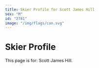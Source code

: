 ```yaml
---
title: Skier Profile for Scott James Hill
sex: "M"
id: "2781"
image: "/img/flags/can.svg" 
---
```


# Skier Profile

This page is for: Scott James Hill.
    